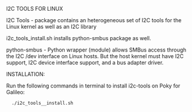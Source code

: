   I2C TOOLS FOR LINUX
  
  I2C Tools - package contains an heterogeneous set of I2C tools for the Linux kernel as well as an I2C library

  i2c_tools_install.sh installs python-smbus package as well.
  
  python-smbus - Python wrapper (module) allows SMBus access through the I2C /dev interface on Linux hosts. But the
  host kernel must have I2C support, I2C device interface support, and a bus adapter driver.
  
  INSTALLATION:
  
  Run the following commands in terminal to install i2c-tools on Poky for Galileo:
  
      ./i2c_tools__install.sh
